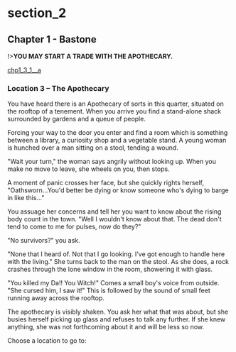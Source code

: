 
# section_2

## Chapter 1 - Bastone

!>**YOU MAY START A TRADE WITH THE APOTHECARY.**

[chp1_3_1__a](../../decomp/app/src/main/res/raw/chp1_3_1__a.mp3 ':include :type=audio')

### Location 3 – The Apothecary

You have heard there is an Apothecary of sorts in this quarter, situated on the rooftop of a tenement. When you arrive you find a stand-alone shack surrounded by gardens and a queue of people.

Forcing your way to the door you enter and find a room which is something between a library, a curiosity shop and a vegetable stand. A young woman is hunched over a man sitting on a stool, tending a wound.

"Wait your turn," the woman says angrily without looking up. When you make no move to leave, she wheels on you, then stops.

A moment of panic crosses her face, but she quickly rights herself, "Oathsworn…You'd better be dying or know someone who's dying to barge in like this…"

You assuage her concerns and tell her you want to know about the rising body count in the town. "Well I wouldn't know about that. The dead don't tend to come to me for pulses, now do they?"

"No survivors?" you ask.

"None that I heard of. Not that I go looking. I've got enough to handle here with the living." She turns back to the man on the stool. As she does, a rock crashes through the lone window in the room, showering it with glass.

"You killed my Da!! You Witch!" Comes a small boy's voice from outside. "She cursed him, I saw it!" This is followed by the sound of small feet running away across the rooftop.

The apothecary is visibly shaken. You ask her what that was about, but she busies herself picking up glass and refuses to talk any further. If she knew anything, she was not forthcoming about it and will be less so now.

Choose a location to go to:


